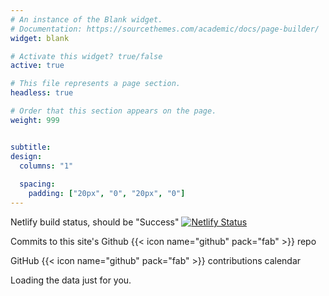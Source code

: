 ```yaml
---
# An instance of the Blank widget.
# Documentation: https://sourcethemes.com/academic/docs/page-builder/
widget: blank

# Activate this widget? true/false
active: true

# This file represents a page section.
headless: true

# Order that this section appears on the page.
weight: 999


subtitle:
design:
  columns: "1"
  
  spacing:
    padding: ["20px", "0", "20px", "0"]
---
```

Netlify build status, should be "Success"
[![Netlify Status](https://api.netlify.com/api/v1/badges/43a8e219-6710-4142-aed9-79413987332b/deploy-status)](https://app.netlify.com/sites/tonylam/deploys)


Commits to this site's Github {{< icon name="github" pack="fab" >}} repo
<div id='commits' data-path='src/io/trivium/extension/'></div>
<script src='https://code.jquery.com/jquery-2.2.1.min.js'></script>
<script>
var path = $('#commits').data('path');
var url = 'https://api.github.com/repos/lamtonylam/starter-academic/commits?path'+path;
$.ajax({type:'GET',
        url:url,
        success: function(data){
    var str="<table class='docutils'><thead><tr><th>message</th><th>date</th><th>author</th><th>link</th></tr></thead><tbody>";
    for(var idx=0;idx<data.length && idx<10;idx++){
      var one = data[idx];
      var d = one.commit.author.date.substr(0,10);
      var t = one.commit.author.date.substr(11,10);
      str+="<tr><td>"+one.commit.message+"</td><td>"
          +d+" "+t+"</td><td>"
          +one.commit.author.name+"</td><td>"
          +"<a href='"+one.html_url+"'>"+one.sha.substr(0,7)+"</a></td></tr>";
    }
    str+="</tbody></table>";
    $('#commits').html(str);
}});
</script>

GitHub {{< icon name="github" pack="fab" >}} contributions calendar
<!-- Include the library. -->
<script
  src="https://unpkg.com/github-calendar@latest/dist/github-calendar.min.js"
></script>

<!-- Optionally, include the theme (if you don't want to struggle to write the CSS) -->
<link
   rel="stylesheet"
   href="https://unpkg.com/github-calendar@latest/dist/github-calendar-responsive.css"
/>

<!-- Prepare a container for your calendar. -->
<div class="calendar">
    <!-- Loading stuff -->
    Loading the data just for you.
</div>

<script>
    GitHubCalendar(".calendar", "your-username");
    // or enable responsive functionality
    GitHubCalendar(".calendar", "lamtonylam", { responsive: true });
</script>